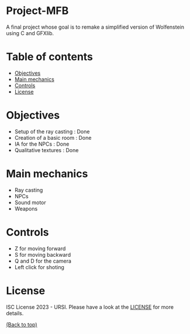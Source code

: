 # Project-MFB
A final project whose goal is to remake a simplified version of Wolfenstein using C and GFXlib.

# Table of contents

- [Objectives](#objectives)
- [Main mechanics](#main-mechanics)
- [Controls](#controls)
- [License](#license)

# Objectives

 - Setup of the ray casting : Done
 - Creation of a basic room : Done
 - IA for the NPCs : Done
 - Qualitative textures : Done


# Main mechanics

 - Ray casting
 - NPCs
 - Sound motor
 - Weapons


# Controls

 - Z for moving forward
 - S for moving backward
 - Q and D for the camera
 - Left click for shoting


# License

ISC License 2023 - URSI. Please have a look at the [LICENSE](LICENSE) for more details.

[(Back to top)](#table-of-contents)
